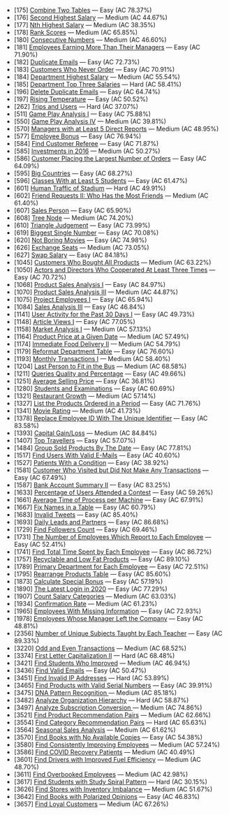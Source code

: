 - [175] [Combine Two Tables](https://leetcode.com/problems/combine-two-tables/) — Easy (AC 78.37%)
- [176] [Second Highest Salary](https://leetcode.com/problems/second-highest-salary/) — Medium (AC 44.67%)
- [177] [Nth Highest Salary](https://leetcode.com/problems/nth-highest-salary/) — Medium (AC 38.35%)
- [178] [Rank Scores](https://leetcode.com/problems/rank-scores/) — Medium (AC 65.85%)
- [180] [Consecutive Numbers](https://leetcode.com/problems/consecutive-numbers/) — Medium (AC 46.60%)
- [181] [Employees Earning More Than Their Managers](https://leetcode.com/problems/employees-earning-more-than-their-managers/) — Easy (AC 71.90%)
- [182] [Duplicate Emails](https://leetcode.com/problems/duplicate-emails/) — Easy (AC 72.73%)
- [183] [Customers Who Never Order](https://leetcode.com/problems/customers-who-never-order/) — Easy (AC 70.91%)
- [184] [Department Highest Salary](https://leetcode.com/problems/department-highest-salary/) — Medium (AC 55.54%)
- [185] [Department Top Three Salaries](https://leetcode.com/problems/department-top-three-salaries/) — Hard (AC 58.41%)
- [196] [Delete Duplicate Emails](https://leetcode.com/problems/delete-duplicate-emails/) — Easy (AC 64.74%)
- [197] [Rising Temperature](https://leetcode.com/problems/rising-temperature/) — Easy (AC 50.52%)
- [262] [Trips and Users](https://leetcode.com/problems/trips-and-users/) — Hard (AC 37.07%)
- [511] [Game Play Analysis I](https://leetcode.com/problems/game-play-analysis-i/) — Easy (AC 75.88%)
- [550] [Game Play Analysis IV](https://leetcode.com/problems/game-play-analysis-iv/) — Medium (AC 39.81%)
- [570] [Managers with at Least 5 Direct Reports](https://leetcode.com/problems/managers-with-at-least-5-direct-reports/) — Medium (AC 48.95%)
- [577] [Employee Bonus](https://leetcode.com/problems/employee-bonus/) — Easy (AC 76.94%)
- [584] [Find Customer Referee](https://leetcode.com/problems/find-customer-referee/) — Easy (AC 71.87%)
- [585] [Investments in 2016](https://leetcode.com/problems/investments-in-2016/) — Medium (AC 50.27%)
- [586] [Customer Placing the Largest Number of Orders](https://leetcode.com/problems/customer-placing-the-largest-number-of-orders/) — Easy (AC 64.09%)
- [595] [Big Countries](https://leetcode.com/problems/big-countries/) — Easy (AC 68.27%)
- [596] [Classes With at Least 5 Students](https://leetcode.com/problems/classes-with-at-least-5-students/) — Easy (AC 61.47%)
- [601] [Human Traffic of Stadium](https://leetcode.com/problems/human-traffic-of-stadium/) — Hard (AC 49.91%)
- [602] [Friend Requests II: Who Has the Most Friends](https://leetcode.com/problems/friend-requests-ii-who-has-the-most-friends/) — Medium (AC 61.40%)
- [607] [Sales Person](https://leetcode.com/problems/sales-person/) — Easy (AC 65.90%)
- [608] [Tree Node](https://leetcode.com/problems/tree-node/) — Medium (AC 74.20%)
- [610] [Triangle Judgement](https://leetcode.com/problems/triangle-judgement/) — Easy (AC 73.99%)
- [619] [Biggest Single Number](https://leetcode.com/problems/biggest-single-number/) — Easy (AC 70.08%)
- [620] [Not Boring Movies](https://leetcode.com/problems/not-boring-movies/) — Easy (AC 74.98%)
- [626] [Exchange Seats](https://leetcode.com/problems/exchange-seats/) — Medium (AC 73.05%)
- [627] [Swap Salary](https://leetcode.com/problems/swap-salary/) — Easy (AC 84.18%)
- [1045] [Customers Who Bought All Products](https://leetcode.com/problems/customers-who-bought-all-products/) — Medium (AC 63.22%)
- [1050] [Actors and Directors Who Cooperated At Least Three Times](https://leetcode.com/problems/actors-and-directors-who-cooperated-at-least-three-times/) — Easy (AC 70.72%)
- [1068] [Product Sales Analysis I](https://leetcode.com/problems/product-sales-analysis-i/) — Easy (AC 84.97%)
- [1070] [Product Sales Analysis III](https://leetcode.com/problems/product-sales-analysis-iii/) — Medium (AC 44.87%)
- [1075] [Project Employees I](https://leetcode.com/problems/project-employees-i/) — Easy (AC 65.94%)
- [1084] [Sales Analysis III](https://leetcode.com/problems/sales-analysis-iii/) — Easy (AC 46.84%)
- [1141] [User Activity for the Past 30 Days I](https://leetcode.com/problems/user-activity-for-the-past-30-days-i/) — Easy (AC 49.73%)
- [1148] [Article Views I](https://leetcode.com/problems/article-views-i/) — Easy (AC 77.05%)
- [1158] [Market Analysis I](https://leetcode.com/problems/market-analysis-i/) — Medium (AC 57.13%)
- [1164] [Product Price at a Given Date](https://leetcode.com/problems/product-price-at-a-given-date/) — Medium (AC 57.49%)
- [1174] [Immediate Food Delivery II](https://leetcode.com/problems/immediate-food-delivery-ii/) — Medium (AC 54.79%)
- [1179] [Reformat Department Table](https://leetcode.com/problems/reformat-department-table/) — Easy (AC 76.60%)
- [1193] [Monthly Transactions I](https://leetcode.com/problems/monthly-transactions-i/) — Medium (AC 58.40%)
- [1204] [Last Person to Fit in the Bus](https://leetcode.com/problems/last-person-to-fit-in-the-bus/) — Medium (AC 68.58%)
- [1211] [Queries Quality and Percentage](https://leetcode.com/problems/queries-quality-and-percentage/) — Easy (AC 49.66%)
- [1251] [Average Selling Price](https://leetcode.com/problems/average-selling-price/) — Easy (AC 36.81%)
- [1280] [Students and Examinations](https://leetcode.com/problems/students-and-examinations/) — Easy (AC 60.69%)
- [1321] [Restaurant Growth](https://leetcode.com/problems/restaurant-growth/) — Medium (AC 57.14%)
- [1327] [List the Products Ordered in a Period](https://leetcode.com/problems/list-the-products-ordered-in-a-period/) — Easy (AC 71.76%)
- [1341] [Movie Rating](https://leetcode.com/problems/movie-rating/) — Medium (AC 41.73%)
- [1378] [Replace Employee ID With The Unique Identifier](https://leetcode.com/problems/replace-employee-id-with-the-unique-identifier/) — Easy (AC 83.58%)
- [1393] [Capital Gain/Loss](https://leetcode.com/problems/capital-gainloss/) — Medium (AC 84.84%)
- [1407] [Top Travellers](https://leetcode.com/problems/top-travellers/) — Easy (AC 57.07%)
- [1484] [Group Sold Products By The Date](https://leetcode.com/problems/group-sold-products-by-the-date/) — Easy (AC 77.81%)
- [1517] [Find Users With Valid E-Mails](https://leetcode.com/problems/find-users-with-valid-e-mails/) — Easy (AC 40.60%)
- [1527] [Patients With a Condition](https://leetcode.com/problems/patients-with-a-condition/) — Easy (AC 38.92%)
- [1581] [Customer Who Visited but Did Not Make Any Transactions](https://leetcode.com/problems/customer-who-visited-but-did-not-make-any-transactions/) — Easy (AC 67.49%)
- [1587] [Bank Account Summary II](https://leetcode.com/problems/bank-account-summary-ii/) — Easy (AC 83.25%)
- [1633] [Percentage of Users Attended a Contest](https://leetcode.com/problems/percentage-of-users-attended-a-contest/) — Easy (AC 59.26%)
- [1661] [Average Time of Process per Machine](https://leetcode.com/problems/average-time-of-process-per-machine/) — Easy (AC 67.91%)
- [1667] [Fix Names in a Table](https://leetcode.com/problems/fix-names-in-a-table/) — Easy (AC 60.79%)
- [1683] [Invalid Tweets](https://leetcode.com/problems/invalid-tweets/) — Easy (AC 85.40%)
- [1693] [Daily Leads and Partners](https://leetcode.com/problems/daily-leads-and-partners/) — Easy (AC 86.68%)
- [1729] [Find Followers Count](https://leetcode.com/problems/find-followers-count/) — Easy (AC 69.46%)
- [1731] [The Number of Employees Which Report to Each Employee](https://leetcode.com/problems/the-number-of-employees-which-report-to-each-employee/) — Easy (AC 52.41%)
- [1741] [Find Total Time Spent by Each Employee](https://leetcode.com/problems/find-total-time-spent-by-each-employee/) — Easy (AC 86.72%)
- [1757] [Recyclable and Low Fat Products](https://leetcode.com/problems/recyclable-and-low-fat-products/) — Easy (AC 89.10%)
- [1789] [Primary Department for Each Employee](https://leetcode.com/problems/primary-department-for-each-employee/) — Easy (AC 72.51%)
- [1795] [Rearrange Products Table](https://leetcode.com/problems/rearrange-products-table/) — Easy (AC 85.60%)
- [1873] [Calculate Special Bonus](https://leetcode.com/problems/calculate-special-bonus/) — Easy (AC 57.19%)
- [1890] [The Latest Login in 2020](https://leetcode.com/problems/the-latest-login-in-2020/) — Easy (AC 77.29%)
- [1907] [Count Salary Categories](https://leetcode.com/problems/count-salary-categories/) — Medium (AC 63.03%)
- [1934] [Confirmation Rate](https://leetcode.com/problems/confirmation-rate/) — Medium (AC 61.23%)
- [1965] [Employees With Missing Information](https://leetcode.com/problems/employees-with-missing-information/) — Easy (AC 72.93%)
- [1978] [Employees Whose Manager Left the Company](https://leetcode.com/problems/employees-whose-manager-left-the-company/) — Easy (AC 48.81%)
- [2356] [Number of Unique Subjects Taught by Each Teacher](https://leetcode.com/problems/number-of-unique-subjects-taught-by-each-teacher/) — Easy (AC 89.33%)
- [3220] [Odd and Even Transactions](https://leetcode.com/problems/odd-and-even-transactions/) — Medium (AC 68.52%)
- [3374] [First Letter Capitalization II](https://leetcode.com/problems/first-letter-capitalization-ii/) — Hard (AC 68.48%)
- [3421] [Find Students Who Improved](https://leetcode.com/problems/find-students-who-improved/) — Medium (AC 46.94%)
- [3436] [Find Valid Emails](https://leetcode.com/problems/find-valid-emails/) — Easy (AC 50.47%)
- [3451] [Find Invalid IP Addresses](https://leetcode.com/problems/find-invalid-ip-addresses/) — Hard (AC 53.89%)
- [3465] [Find Products with Valid Serial Numbers](https://leetcode.com/problems/find-products-with-valid-serial-numbers/) — Easy (AC 39.91%)
- [3475] [DNA Pattern Recognition ](https://leetcode.com/problems/dna-pattern-recognition/) — Medium (AC 85.18%)
- [3482] [Analyze Organization Hierarchy](https://leetcode.com/problems/analyze-organization-hierarchy/) — Hard (AC 58.87%)
- [3497] [Analyze Subscription Conversion ](https://leetcode.com/problems/analyze-subscription-conversion/) — Medium (AC 74.86%)
- [3521] [Find Product Recommendation Pairs](https://leetcode.com/problems/find-product-recommendation-pairs/) — Medium (AC 62.66%)
- [3554] [Find Category Recommendation Pairs](https://leetcode.com/problems/find-category-recommendation-pairs/) — Hard (AC 65.63%)
- [3564] [Seasonal Sales Analysis](https://leetcode.com/problems/seasonal-sales-analysis/) — Medium (AC 61.62%)
- [3570] [Find Books with No Available Copies](https://leetcode.com/problems/find-books-with-no-available-copies/) — Easy (AC 54.38%)
- [3580] [Find Consistently Improving Employees](https://leetcode.com/problems/find-consistently-improving-employees/) — Medium (AC 57.24%)
- [3586] [Find COVID Recovery Patients](https://leetcode.com/problems/find-covid-recovery-patients/) — Medium (AC 40.49%)
- [3601] [Find Drivers with Improved Fuel Efficiency](https://leetcode.com/problems/find-drivers-with-improved-fuel-efficiency/) — Medium (AC 48.70%)
- [3611] [Find Overbooked Employees](https://leetcode.com/problems/find-overbooked-employees/) — Medium (AC 42.98%)
- [3617] [Find Students with Study Spiral Pattern](https://leetcode.com/problems/find-students-with-study-spiral-pattern/) — Hard (AC 30.15%)
- [3626] [Find Stores with Inventory Imbalance](https://leetcode.com/problems/find-stores-with-inventory-imbalance/) — Medium (AC 51.67%)
- [3642] [Find Books with Polarized Opinions](https://leetcode.com/problems/find-books-with-polarized-opinions/) — Easy (AC 46.83%)
- [3657] [Find Loyal Customers](https://leetcode.com/problems/find-loyal-customers/) — Medium (AC 67.26%)

